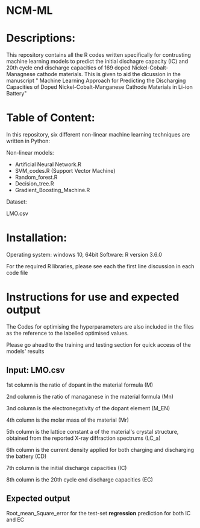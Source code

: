 # NCM-ML

# Descriptions: 
This repository contains all the R codes written specifically for contrusting  machine learning models to predict the initial dischagre capacity (IC) and 20th cycle end discharge capacities of 169 doped Nickel-Cobalt-Managnese cathode materials. This is given to aid the dicussion in the manuscript " Machine Learning Approach for Predicting the Discharging Capacities of Doped Nickel-Cobalt-Manganese Cathode Materials in Li-ion Battery"

# Table of Content:
In this repository, six different non-linear machine learning techniques are written in Python:

Non-linear models:

- Artificial Neural Network.R
- SVM_codes.R (Support Vector Machine)
- Random_forest.R
- Decision_tree.R
- Gradient_Boosting_Machine.R

Dataset:

LMO.csv

# Installation:

Operating system: windows 10, 64bit Software: R version 3.6.0

For the required R libraries, please see each the first line discussion in each code file


# Instructions for use and expected output

The Codes for optimising the hyperparameters are also included in the files as the reference to the labelled optimised values.

Please go ahead to the training and testing section for quick access of the models' results

## Input: LMO.csv

1st column is the ratio of dopant in the material formula (M)

2nd column is the ratio of managanese in the material formula (Mn)

3nd column is the electronegativity of the dopant element (M_EN)

4th column is the molar mass of the material (Mr)

5th column is the lattice constant a of the material's crystal structure, obtained from the reported X-ray diffraction spectrums (LC_a)

6th column is the current density applied for both charging and discharging the battery (CD)

7th column is the initial discharge capacities (IC)

8th column is the 20th cycle end discharge capacities (EC)



## Expected output
Root_mean_Square_error for the test-set **regression** prediction for both IC and EC


